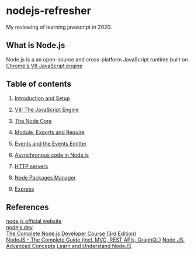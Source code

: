 # nodejs-refresher

My reviewing of learning javascript in 2020.

## What is Node.js

Node.js is a an open-source and cross-platform JavaScript runtime built on [Chrome's V8 JavaScript engine](https://v8.dev/)

## Table of contents

1. [Introduction and Setup](https://github.com/xeusteerapat/nodejs-refresher/tree/master/01_Introduction)

2. [V8: The JavaScript Engine](https://github.com/xeusteerapat/nodejs-refresher/tree/master/02_V8_Javascript_Engine)  
3. [The Node Core](https://github.com/xeusteerapat/nodejs-refresher/tree/master/03_Node_Core)
4. [Module, Exports and Require](https://github.com/xeusteerapat/nodejs-refresher/tree/master/04_Module)
5. [Events and the Events Emitter](https://github.com/xeusteerapat/nodejs-refresher/tree/master/05_Events_Emitter)
6. [Asynchronous code in Node.js](https://github.com/xeusteerapat/nodejs-refresher/tree/master/06_Asynchronous_Code)
7. [HTTP servers](https://github.com/xeusteerapat/nodejs-refresher/tree/master/07_HTTP_Servers)
8. [Node Packages Manager](https://github.com/xeusteerapat/nodejs-refresher/tree/master/08_NPM)
9. [Express](https://github.com/xeusteerapat/nodejs-refresher/tree/master/09_Express)

## References

[node.js official website](https://nodejs.org/en/)  
[nodejs.dev](https://nodejs.dev/)  
[The Complete Node.js Developer Course (3rd Edition)](https://www.udemy.com/course/the-complete-nodejs-developer-course-2/)  
[NodeJS - The Complete Guide (incl. MVC, REST APIs, GraphQL)](https://www.udemy.com/course/nodejs-the-complete-guide/)
[Node JS: Advanced Concepts](https://www.udemy.com/course/advanced-node-for-developers/)
[Learn and Understand NodeJS](https://www.udemy.com/course/understand-nodejs/)
